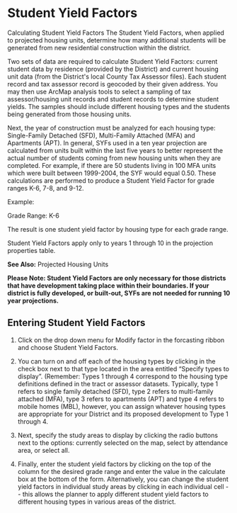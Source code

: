 # Student Yield Factors

Calculating Student Yield Factors
The Student Yield Factors, when applied to projected housing units, determine how many additional students will be generated from new residential construction within the district.


 

Two sets of data are required to calculate Student Yield Factors: current student data by residence (provided by the District) and current housing unit data
(from the District's local County Tax Assessor files).  Each student record and tax assessor record is geocoded by their given address.  You may then use ArcMap analysis tools to
select a sampling of tax assessor/housing unit records and student records to determine student yields.  The samples should include different housing types and the students being
generated from those housing units.

 

Next, the year of construction must be analyzed for each housing type: Single-Family Detached (SFD), Multi-Family Attached (MFA) and Apartments (APT).  In general, SYFs used in a 
ten year projection are calculated from units built within the last five years to better represent the actual number of students coming from new housing units when they are 
completed. For example, if there are 50 students living in 100 MFA units which were built between 1999-2004, the SYF would equal 0.50.  These calculations are performed to produce
a Student Yield Factor for grade ranges K-6, 7-8, and 9-12.

Example:

Grade Range: K-6

The result is one student yield factor by housing type for each grade range.

Student Yield Factors apply only to years 1 through 10 in the projection properties table.

**See Also:**
Projected Housing Units

 

**Please Note: Student Yield Factors are only necessary for those districts that have development taking place within their boundaries.  If your district is fully developed, or built-out, SYFs are not needed for running 10 year projections.**

 

## Entering Student Yield Factors
1. Click on the drop down menu for Modify factor in the forcasting ribbon and choose Student Yield Factors.
2. You can turn on and off each of the housing types by clicking in the check box next to that type located in the area entitled “Specify types to display”.  (Remember: Types 1 through 4 correspond to the housing type definitions defined in the tract or assessor datasets.  Typically, type 1 refers to single family detached (SFD), type 2 refers to multi-family attached (MFA), type 3 refers to apartments (APT) and type 4 refers to mobile homes (MBL), however, you can assign whatever housing types are appropriate for your District and its proposed development to Type 1 through 4.

3. Next, specify the study areas to display by clicking the radio buttons next to the options: currently selected on the map, select by attendance area, or select all.  

4. Finally, enter the student yield factors by clicking on the top of the column for the desired grade range and enter the value in the calculate box at the bottom of the form.  Alternatively, you can change the student yield factors in individual study areas by clicking in each individual cell -- this allows the planner to apply different student yield factors to different housing types in various areas of the district.

